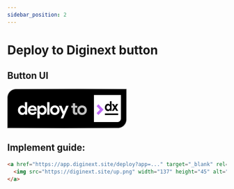 ```yaml
---
sidebar_position: 2
---
```


# Deploy to Diginext button

## Button UI

![diginext-deploy-button.png](./img/diginext-deploy-button.png)

## Implement guide:

```html
<a href="https://app.diginext.site/deploy?app=..." target="_blank" rel="nofollow">
  <img src="https://diginext.site/up.png" width="137" height="45" alt="deploy to diginext" />
</a>
```